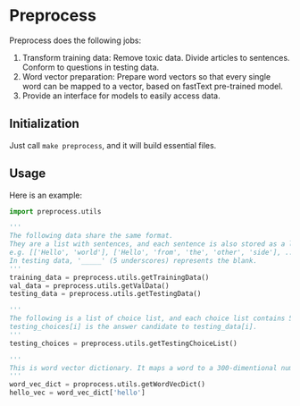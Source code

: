 # Preprocess
Preprocess does the following jobs:
1. Transform training data:  Remove toxic data. Divide articles to sentences. Conform to questions in testing data.
2. Word vector preparation: Prepare word vectors so that every single word can be mapped to a vector, based on fastText pre-trained model.
3. Provide an interface for models to easily access data.
## Initialization
Just call ```make preprocess```, and it will build essential files.
## Usage
Here is an example:
```python
import preprocess.utils

'''
The following data share the same format.
They are a list with sentences, and each sentence is also stored as a list, containing words.
e.g. [['Hello', 'world'], ['Hello', 'from', 'the', 'other', 'side'], ...]
In testing data, '_____' (5 underscores) represents the blank.
'''
training_data = preprocess.utils.getTrainingData()
val_data = preprocess.utils.getValData()
testing_data = preprocess.utils.getTestingData()

'''
The following is a list of choice list, and each choice list contains 5 words correspondent to a ~ e.
testing_choices[i] is the answer candidate to testing_data[i].
'''
testing_choices = preprocess.utils.getTestingChoiceList()

'''
This is word vector dictionary. It maps a word to a 300-dimentional numpy array.
'''
word_vec_dict = proprocess.utils.getWordVecDict()
hello_vec = word_vec_dict['hello']
```

